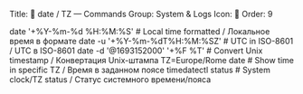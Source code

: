 Title: 📅 date / TZ — Commands
Group: System & Logs
Icon: 📅
Order: 9

date '+%Y-%m-%d %H:%M:%S'                       # Local time formatted / Локальное время в формате
date -u '+%Y-%m-%dT%H:%M:%SZ'                   # UTC in ISO-8601 / UTC в ISO-8601
date -d '@1693152000' '+%F %T'                  # Convert Unix timestamp / Конвертация Unix-штампа
TZ=Europe/Rome date                             # Show time in specific TZ / Время в заданном поясе
timedatectl status                              # System clock/TZ status / Статус системного времени/пояса

